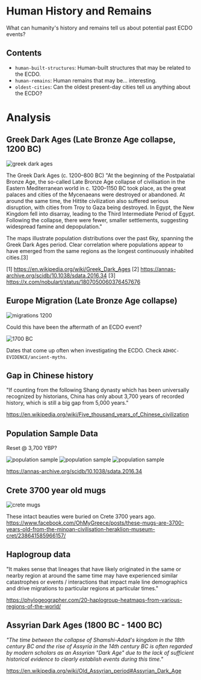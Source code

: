 # Human History and Remains

What can humanity's history and remains tell us about potential past ECDO events?

## Contents

- `human-built-structures`: Human-built structures that may be related to the ECDO.
- `human-remains`: Human remains that may be... interesting.
- `oldest-cities`: Can the oldest present-day cities tell us anything about the ECDO?

# Analysis

## Greek Dark Ages (Late Bronze Age collapse, 1200 BC)

![greek dark ages](img/greek-dark-ages.jpg "greek dark ages")

The Greek Dark Ages (c. 1200–800 BC) "At the beginning of the Postpalatial Bronze Age, the so-called Late Bronze Age collapse of civilisation in the Eastern Mediterranean world in c. 1200–1150 BC took place, as the great palaces and cities of the Mycenaeans were destroyed or abandoned. At around the same time, the Hittite civilization also suffered serious disruption, with cities from Troy to Gaza being destroyed. In Egypt, the New Kingdom fell into disarray, leading to the Third Intermediate Period of Egypt. Following the collapse, there were fewer, smaller settlements, suggesting widespread famine and depopulation." 

The maps illustrate population distributions over the past 6ky, spanning the Greek Dark Ages period. Clear correlation where populations appear to have emerged from the same regions as the longest continuously inhabited cities.[3]

[1] https://en.wikipedia.org/wiki/Greek_Dark_Ages
[2] https://annas-archive.org/scidb/10.1038/sdata.2016.34
[3] https://x.com/nobulart/status/1807050060376457676

## Europe Migration (Late Bronze Age collapse)

![migrations 1200](img/1200-migrations.jpg "migrations 1200")

Could this have been the aftermath of an ECDO event?

![1700 BC](img/1700-bc.jpg "1700 BC")

Dates that come up often when investigating the ECDO. Check `ADHOC-EVIDENCE/ancient-myths`.

## Gap in Chinese history

"If counting from the following Shang dynasty which has been universally recognized by historians, China has only about 3,700 years of recorded history, which is still a big gap from 5,000 years."

https://en.wikipedia.org/wiki/Five_thousand_years_of_Chinese_civilization

## Population Sample Data

Reset @ 3,700 YBP?

![population sample](img/population-sample1.jpg "population sample")
![population sample](img/population-sample2.jpg "population sample")
![population sample](img/population-sample3.jpg "population sample")

https://annas-archive.org/scidb/10.1038/sdata.2016.34

## Crete 3700 year old mugs

![crete mugs](img/crete-mugs-3700.jpg "crete")

These intact beauties were buried on Crete 3700 years ago.
https://www.facebook.com/OhMyGreece/posts/these-mugs-are-3700-years-old-from-the-minoan-civilisation-heraklion-museum-cret/238641585966157/

## Haplogroup data

"It makes sense that lineages that have likely originated in the same or nearby region at around the same time may have experienced similar catastrophes or events / interactions that impact male line demographics and drive migrations to particular regions at particular times."

https://phylogeographer.com/20-haplogroup-heatmaps-from-various-regions-of-the-world/

## Assyrian Dark Ages (1800 BC - 1400 BC)

*"The time between the collapse of Shamshi-Adad's kingdom in the 18th century BC and the rise of Assyria in the 14th century BC is often regarded by modern scholars as an Assyrian "Dark Age" due to the lack of sufficient historical evidence to clearly establish events during this time."*

https://en.wikipedia.org/wiki/Old_Assyrian_period#Assyrian_Dark_Age